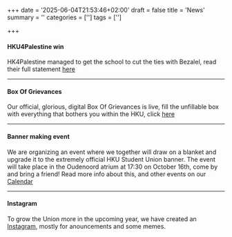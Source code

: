 +++
date = '2025-06-04T21:53:46+02:00'
draft = false
title = 'News'
summary = ''
categories = ['']
tags = ['']

+++

#### HKU4Palestine win 
HK4Palestine managed to get the school to cut the ties with Bezalel, read their full statement [here](https://www.instagram.com/p/DOcA5VOiJv9/?img_index=1)

---

#### Box Of Grievances
Our official, glorious, digital Box Of Grievances is live, fill the unfillable box with everything that bothers you within the HKU, click [here](https://hkustudentunion.nl/boxofgrievances) 

---

#### Banner making event
We are organizing an event where we together will draw on a blanket and upgrade it to the extremely official HKU Student Union banner. The event will take place in the Oudenoord atrium at 17:30 on October 16th, come by and bring a friend! Read more info about this, and other events on our [Calendar](https://hkustudentunion.nl/calendar)

---

#### Instagram
To grow the Union more in the upcoming year, we have created an [Instagram](https://www.instagram.com/hkustudentunion/), mostly for anouncements and some memes. 
